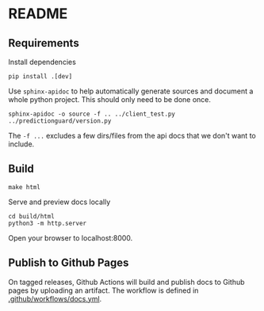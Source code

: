 # README

## Requirements

Install dependencies

```
pip install .[dev]
```

Use `sphinx-apidoc` to help automatically generate sources and document a whole python project.
This should only need to be done once.

```
sphinx-apidoc -o source -f .. ../client_test.py ../predictionguard/version.py
```

The `-f ...` excludes a few dirs/files from the api docs that we don't want to include.

## Build

```
make html
```

Serve and preview docs locally

```
cd build/html
python3 -m http.server
```

Open your browser to localhost:8000.

## Publish to Github Pages

On tagged releases, Github Actions will build and publish docs to Github pages by uploading an artifact.
The workflow is defined in [.github/workflows/docs.yml](../.github/workflows/docs.yml).

